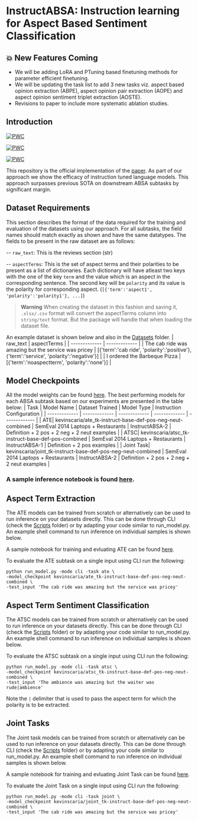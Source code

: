 # InstructABSA: Instruction learning for Aspect Based Sentiment Classification

## 💥 New Features Coming
- We will be adding LoRA and PTuning based finetuning methods for parameter efficient finetuning.
- We will be updating the task list to add 3 new tasks viz. aspect based opinion extraction (ABPE), aspect opinion pair extraction (AOPE) and aspect opinion sentiment triplet extraction (AOSTE).
- Revisions to paper to include more systematic ablation studies.

## Introduction

[![PWC](https://img.shields.io/endpoint.svg?url=https://paperswithcode.com/badge/instructabsa-instruction-learning-for-aspect/aspect-extraction-on-semeval-2014-task-4-sub-2)](https://paperswithcode.com/sota/aspect-extraction-on-semeval-2014-task-4-sub-2?p=instructabsa-instruction-learning-for-aspect)

[![PWC](https://img.shields.io/endpoint.svg?url=https://paperswithcode.com/badge/instructabsa-instruction-learning-for-aspect/aspect-extraction-on-semeval-2014-task-4-sub-1)](https://paperswithcode.com/sota/aspect-extraction-on-semeval-2014-task-4-sub-1?p=instructabsa-instruction-learning-for-aspect)

[![PWC](https://img.shields.io/endpoint.svg?url=https://paperswithcode.com/badge/instructabsa-instruction-learning-for-aspect/sentiment-analysis-on-semeval-2014-task-4)](https://paperswithcode.com/sota/sentiment-analysis-on-semeval-2014-task-4?p=instructabsa-instruction-learning-for-aspect)

This repository is the official implementation of the [paper](https://arxiv.org/abs/2302.08624). As part of our approach we show the efficacy of instruction tuned language models. This approach surpasses previous SOTA on downstream ABSA subtasks by significant margin.

## Dataset Requirements
This section describes the format of the data required for the training and evaluation of the datasets using our approach. For all subtasks, the field names should match exactly as shown and have the same datatypes. The fields to be present in the raw dataset are as follows:

-- ```raw_text```: This is the reviews section (str)

-- ```aspectTerms```: This is the set of aspect terms and their polarities to be present as a list of dictionaries. Each dictionary will have atleast two keys with the one of the key ```term``` and the value which is an aspect in the corresponding sentence. The second key will be ```polarity``` and its value is the polarity for corresponding aspect. (```[{'term':'aspect1', 'polarity':'polarity1'}, ...]```)

>**Warning**
>When creating the dataset in this fashion and saving it, ```.xlsx/.csv``` format will convert the aspectTerms column into ```string/text``` format. But the package will handle that when loading the dataset file. 

An example dataset is shown below and also in the [Datasets](https://github.com/kevinscaria/InstructABSA/tree/main/Dataset) folder.
| raw_text  | aspectTerms |
| ------------- | ------------- |
| The cab ride was amazing but the service was pricey  | [{'term':'cab ride', 'polarity':'positive'}, {'term':'service', 'polarity':'negative'}]  |
| I ordered the Barbeque Pizza | [{'term':'noaspectterm', 'polarity':'none'}] |

## Model Checkpoints

All the model weights can be found [here](https://huggingface.co/kevinscaria). The best performing models for each ABSA subtask based on our experiments are presented in the table below:
| Task  | Model Name | Dataset Trained | Model Type | Instruction Configuration |
| ------------- | ------------- | ------------- | ------------- | ------------- |
| ATE| kevinscaria/ate_tk-instruct-base-def-pos-neg-neut-combined | SemEval 2014 Laptops + Restaurants | InstructABSA-2 | Definition + 2 pos + 2 neg + 2 neut examples |
| ATSC| kevinscaria/atsc_tk-instruct-base-def-pos-combined | SemEval 2014 Laptops + Restaurants | InstructABSA-1 | Definition + 2 pos examples |
| Joint Task| kevinscaria/joint_tk-instruct-base-def-pos-neg-neut-combined | SemEval 2014 Laptops + Restaurants | InstructABSA-2 | Definition + 2 pos + 2 neg + 2 neut examples |

### A sample inference notebook is found [here](https://github.com/kevinscaria/InstructABSA/blob/main/inference_notebook.ipynb).

## Aspect Term Extraction

The ATE models can be trained from scratch or alternatively can be used to run inference on your datasets directly. This can be done through CLI (check the [Scripts](https://github.com/kevinscaria/InstructABSA/tree/main/Scripts) folder) or by adapting your code similar to run_model.py. An example shell command to run inference on individual samples is shown below.

A sample notebook for training and evluating ATE can be found [here](https://github.com/kevinscaria/InstructABSA/blob/main/ATE_Training_&_Inference.ipynb).

To evaluate the ATE subtask on a single input using CLI run the following:
```shell
python run_model.py -mode cli -task ate \
-model_checkpoint kevinscaria/ate_tk-instruct-base-def-pos-neg-neut-combined \
-test_input 'The cab ride was amazing but the service was pricey'
```

## Aspect Term Sentiment Classification

The ATSC models can be trained from scratch or alternatively can be used to run inference on your datasets directly. This can be done through CLI (check the [Scripts](https://github.com/kevinscaria/InstructABSA/tree/main/Scripts) folder) or by adapting your code similar to run_model.py. An example shell command to run inference on individual samples is shown below.

To evaluate the ATSC subtask on a single input using CLI run the following:
```shell
python run_model.py -mode cli -task atsc \
-model_checkpoint kevinscaria/atsc_tk-instruct-base-def-pos-neg-neut-combined \
-test_input 'The ambience was amazing but the waiter was rude|ambience'
```
Note the ```|``` delimiter that is used to pass the aspect term for which the polarity is to be extracted.


## Joint Tasks

The Joint task models can be trained from scratch or alternatively can be used to run inference on your datasets directly. This can be done through CLI (check the [Scripts](https://github.com/kevinscaria/InstructABSA/tree/main/Scripts) folder) or by adapting your code similar to run_model.py. An example shell command to run inference on individual samples is shown below.

A sample notebook for training and evluating Joint Task can be found [here](https://github.com/kevinscaria/InstructABSA/blob/main/JointTask_Training_&_Inference.ipynb).

To evaluate the Joint Task on a single input using CLI run the following:
```shell
python run_model.py -mode cli -task joint \
-model_checkpoint kevinscaria/joint_tk-instruct-base-def-pos-neg-neut-combined \
-test_input 'The cab ride was amazing but the service was pricey'
```

